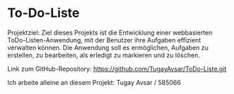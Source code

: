 # To-Do-Liste

Projektziel: Ziel dieses Projekts ist die Entwicklung einer webbasierten ToDo-Listen-Anwendung, mit der Benutzer ihre Aufgaben effizient verwalten können. Die Anwendung soll es ermöglichen, Aufgaben zu erstellen, zu bearbeiten, als erledigt zu markieren und zu löschen.

Link zum GitHub-Repository: https://github.com/TugayAvsar/ToDo-Liste.git

Ich arbeite alleine an diesem Projekt: Tugay Avsar / 585066